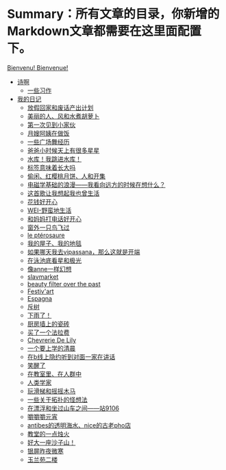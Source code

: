 # Summary：所有文章的目录，你新增的 Markdown文章都需要在这里面配置下。
<!--
mdbook build
 -->

<!--
git init
git add .
git commit -m "init"

git remote add origin https://github.com/yangruoxuan0516/MeaQualia.git
git branch -M main
git push -u origin main

git config --global http.sslBackend "openssl"
git push -u origin main --force
 -->

[Bienvenu! Bienvenue!](./README.md)
- [诗啊](./poem/0.md)
    - [一些习作](./poem/mypoem.md)
- [我的日记](./diary/0.md)
    - [放假回家和废话产出计划](./diary/放假回家和废话产出计划.md)
    - [美丽的人、风和水煮胡萝卜](./diary/美丽的人风和水煮胡萝卜.md)
    - [第一次见到小家伙](./diary/第一次见到小家伙.md)
    - [月嫂阿姨在做饭](./diary/月嫂阿姨在做饭.md)
    - [一些广场舞经历](./diary/一些广场舞经历.md)
    - [爸爸小时候天上有很多星星](./diary/爸爸小时候天上有很多星星.md)
    - [水库！我跳进水库！](./diary/水库我跳进水库.md)
    - [标签意味着长大吗](./diary/标签意味着长大吗.md)
    - [偷闲、红樱桃月饼、人和开集](./diary/偷闲红樱桃月饼人和开集.md)
    - [电磁学基础的浪漫——我看向远方的时候在想什么？](./diary/电磁学基础的浪漫——我看向远方的时候在想什么.md)
    - [这首歌让我想起我也曾生活](./diary/这首歌让我想起我也曾生活.md)
    - [花钱好开心](./diary/花钱好开心.md)
    - [WEI-野蛮地生活](./diary/WEI-野蛮地生活.md)
    - [和妈妈打电话好开心](./diary/和妈妈打电话好开心.md)
    - [窗外一只鸟飞过](./diary/窗外一只鸟飞过.md)
    - [le ptérosaure](./diary/M.BouhierEtLePterosaure.md)
    - [我的屋子、我的地毯](./diary/我的屋子我的地毯.md)
    - [如果哪天我去vipassana，那么这就是开端](./diary/如果哪天我去vipassana那么这就是开端.md)
    - [在泳池底看星和极光](./diary/在泳池底看星和极光.md)
    - [像anne一样幻想](./diary/像anne一样幻想.md)
    - [slavmarket](./diary/slavmarket.md)
    - [beauty filter over the past](./diary/beautyfilteroverthepast.md)
    - [Festiv'art](./diary/Festivart.md)
    - [Espagna](./diary/espagna.md)
    - [斥树](./diary/斥树.md)
    - [下雨了！](./diary/下雨了.md)
    - [厨房墙上的瓷砖](./diary/厨房墙上的瓷砖.md)
    - [买了一个法拉费](./diary/买了一个法拉费.md)
    - [Chevrerie De Lily](./diary/chevrerieDeLily.md)
    - [一个要上学的清晨](./diary/一个要上学的清晨.md)
    - [在b线上隐约听到对面一家在讲话](./diary/在b线上隐约听到对面一家在讲话.md)
    - [笑醒了](./diary/笑醒了.md)
    - [在教室里、在人群中](./diary/在教室里在人群中.md)
    - [人类学家](./diary/人类学家.md)
    - [玩滑梯和摇摇木马](./diary/玩滑梯和摇摇木马.md)
    - [一些关于拓扑的怪想法](./diary/一些关于拓扑的怪想法.md)
    - [在漂浮和坐过山车之间——站9106](./diary/在漂浮和坐过山车之间——站9106.md)
    - [嚼嚼嚼元宵](./diary/嚼嚼嚼元宵.md)
    - [antibes的透明海水、nice的古老pho店](./diary/antibes的透明海水nice的古老pho店.md)
    - [教堂的一点烛火](./diary/教堂的一点烛火.md)
    - [好大一座沙子山！](./diary/好大一座沙子山.md)
    - [银屏昨夜微寒](./diary/银屏昨夜微寒.md)
    - [玉兰苑二楼](./diary/玉兰苑二楼.md)
<!-- - [弹幕](./commentaire/0.md)
    - [诗里特别有禅](./commentaire/诗里特别有禅.md)
    - [厌女](./commentaire/厌女.md)
    - [佛教与现代心理学](./commentaire/佛教与现代心理学.md)
    - [我们生活在巨大的差距里](./commentaire/我们生活在巨大的差距里.md)
    - [读paper学到的](./commentaire/读paper学到的.md)
    - [陀思妥利卡啦啦](./commentaire/陀思妥利卡啦啦.md)
    - [知乎](./commentaire/zh.md) -->